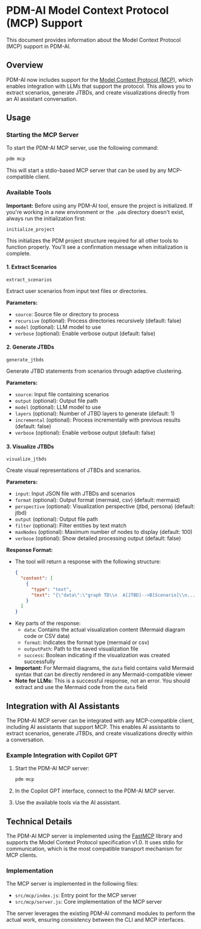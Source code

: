 # PDM-AI Model Context Protocol (MCP) Support

This document provides information about the Model Context Protocol (MCP) support in PDM-AI.

## Overview

PDM-AI now includes support for the [Model Context Protocol (MCP)](https://github.com/mcp-c4ai/model-context-protocol), which enables integration with LLMs that support the protocol. This allows you to extract scenarios, generate JTBDs, and create visualizations directly from an AI assistant conversation.

## Usage

### Starting the MCP Server

To start the PDM-AI MCP server, use the following command:

```bash
pdm mcp
```

This will start a stdio-based MCP server that can be used by any MCP-compatible client.

### Available Tools

**Important:** Before using any PDM-AI tool, ensure the project is initialized. If you're working in a new environment or the `.pdm` directory doesn't exist, always run the initialization first:

```
initialize_project
```

This initializes the PDM project structure required for all other tools to function properly. You'll see a confirmation message when initialization is complete.

#### 1. Extract Scenarios

```
extract_scenarios
```

Extract user scenarios from input text files or directories.

**Parameters:**
- `source`: Source file or directory to process
- `recursive` (optional): Process directories recursively (default: false)
- `model` (optional): LLM model to use
- `verbose` (optional): Enable verbose output (default: false)

#### 2. Generate JTBDs

```
generate_jtbds
```

Generate JTBD statements from scenarios through adaptive clustering.

**Parameters:**
- `source`: Input file containing scenarios
- `output` (optional): Output file path
- `model` (optional): LLM model to use
- `layers` (optional): Number of JTBD layers to generate (default: 1)
- `incremental` (optional): Process incrementally with previous results (default: false)
- `verbose` (optional): Enable verbose output (default: false)

#### 3. Visualize JTBDs

```
visualize_jtbds
```

Create visual representations of JTBDs and scenarios.

**Parameters:**
- `input`: Input JSON file with JTBDs and scenarios
- `format` (optional): Output format (mermaid, csv) (default: mermaid)
- `perspective` (optional): Visualization perspective (jtbd, persona) (default: jtbd)
- `output` (optional): Output file path
- `filter` (optional): Filter entities by text match
- `maxNodes` (optional): Maximum number of nodes to display (default: 100)
- `verbose` (optional): Show detailed processing output (default: false)

**Response Format:**
- The tool will return a response with the following structure:
  ```json
  {
    "content": [
      {
        "type": "text",
        "text": "{\"data\":\"graph TD\\n  A[JTBD]-->B[Scenario]\\n...\",\"format\":\"mermaid\",\"outputPath\":\"/path/to/output.md\",\"success\":true}"
      }
    ]
  }
  ```
- Key parts of the response:
  - `data`: Contains the actual visualization content (Mermaid diagram code or CSV data)
  - `format`: Indicates the format type (mermaid or csv)
  - `outputPath`: Path to the saved visualization file
  - `success`: Boolean indicating if the visualization was created successfully
- **Important:** For Mermaid diagrams, the `data` field contains valid Mermaid syntax that can be directly rendered in any Mermaid-compatible viewer
- **Note for LLMs:** This is a successful response, not an error. You should extract and use the Mermaid code from the `data` field

## Integration with AI Assistants

The PDM-AI MCP server can be integrated with any MCP-compatible client, including AI assistants that support MCP. This enables AI assistants to extract scenarios, generate JTBDs, and create visualizations directly within a conversation.

### Example Integration with Copilot GPT

1. Start the PDM-AI MCP server:
   ```bash
   pdm mcp
   ```

2. In the Copilot GPT interface, connect to the PDM-AI MCP server.

3. Use the available tools via the AI assistant.

## Technical Details

The PDM-AI MCP server is implemented using the [FastMCP](https://github.com/chain-ml/fastmcp) library and supports the Model Context Protocol specification v1.0. It uses stdio for communication, which is the most compatible transport mechanism for MCP clients.

### Implementation

The MCP server is implemented in the following files:
- `src/mcp/index.js`: Entry point for the MCP server
- `src/mcp/server.js`: Core implementation of the MCP server

The server leverages the existing PDM-AI command modules to perform the actual work, ensuring consistency between the CLI and MCP interfaces.
